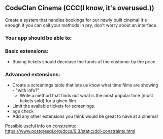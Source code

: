 ## CodeClan Cinema (CCC(I know, it's overused.))

Create a system that handles bookings for our newly built cinema!
It's enough if you can call your methods in pry, don't worry about an interface.

<!-- ### Your app should have:
  - Customers
    - name
    - funds

  - Films
    - title
    - price

  - Tickets
    - customer_id
    - film_id -->

### Your app should be able to:
  <!-- - Create customers, films and tickets -->
  <!-- - CRUD actions (create, read, update, delete) customers, films and tickets. -->
  <!-- - Show which films a customer has booked to see, and see which customers are coming to see one film. -->

### Basic extensions:
  - Buying tickets should decrease the funds of the customer by the price
  <!-- - Check how many tickets were bought by a customer
  - Check how many customers are going to watch a certain film -->

### Advanced extensions:
  - Create a screenings table that lets us know what time films are showing - "with info?"
    - Write a method that finds out what is the most popular time (most tickets sold) for a given film
  - Limit the available tickets for screenings.
  - age check
  - Add any other extensions you think would be great to have at a cinema!

Possible useful info on constraints:
https://www.postgresql.org/docs/9.3/static/ddl-constraints.html
